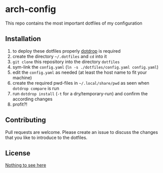 # arch-config

This repo contains the most important dotfiles of my configuration

## Installation

1. to deploy these dotfiles properly [dotdrop](https://github.com/deadc0de6/dotdrop) is required
2. create the directory `~/.dotfiles` and `cd` into it
3. `git clone` this repository into the directory `dotfiles`
4. sym-link the `config.yaml` (`ln -s ./dotfiles/config.yaml config.yaml`)
5. edit the `config.yaml` as needed (at least the host name to fit your machine)
6. create the required pwd-files in `~/.local/share/pwd` as seen when `dotdrop compare` is run
7. run `dotdrop install` (`-t` for a dry/temporary-run) and confirm the according changes
8. profit?!

## Contributing

Pull requests are welcome. Please create an issue to discuss the changes that you like to introduce to the dotfiles.

## License

[Nothing to see here](https://www.omfgdogs.com/#)

